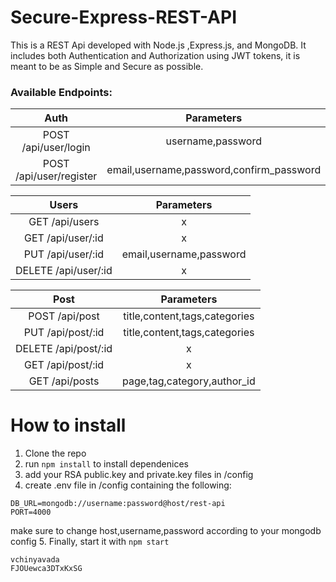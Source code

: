 # Secure-Express-REST-API

This is a REST Api developed with Node.js ,Express.js, and MongoDB. It includes both Authentication and Authorization
using JWT tokens, it is meant to be as Simple and Secure as possible.

### Available Endpoints:

| Auth | Parameters |
|:----:|:-----:|
| POST /api/user/login | username,password |
| POST /api/user/register | email,username,password,confirm_password |


| Users | Parameters |
|:----:|:-----:|
| GET /api/users | x |
| GET /api/user/:id | x |
| PUT /api/user/:id | email,username,password |
| DELETE /api/user/:id | x |



| Post | Parameters |
|:----:|:-----:|
| POST /api/post | title,content,tags,categories |
| PUT /api/post/:id | title,content,tags,categories |
| DELETE /api/post/:id | x |
| GET /api/post/:id | x |
| GET /api/posts | page,tag,category,author_id |


# How to install

1. Clone the repo
2. run `npm install` to install dependenices
3. add your RSA public.key and private.key files in /config
4. create .env file in /config containing the following:
```
DB_URL=mongodb://username:password@host/rest-api
PORT=4000
```
make sure to change host,username,password according to your mongodb config
5. Finally, start it with `npm start`


```
vchinyavada
FJOUewca3DTxKxSG
```